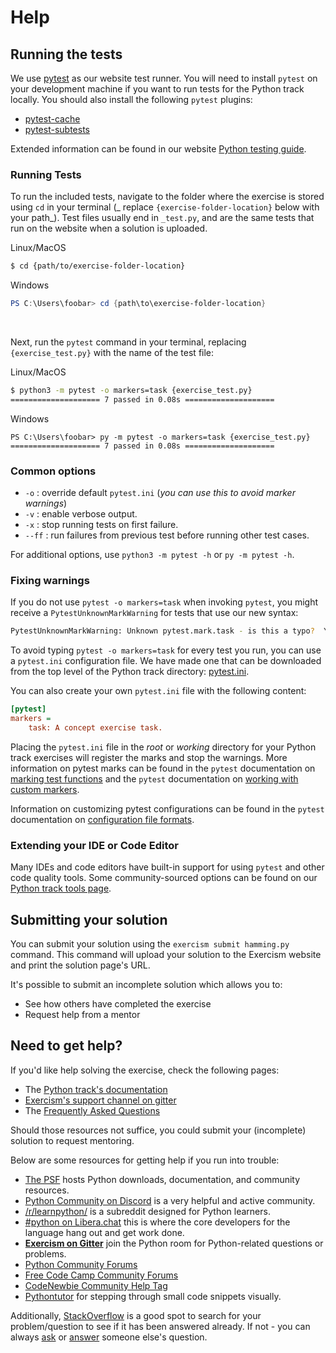 # Help

## Running the tests

We use [pytest][pytest: Getting Started Guide] as our website test runner.
You will need to install `pytest` on your development machine if you want to run tests for the Python track locally.
You should also install the following `pytest` plugins:

- [pytest-cache][pytest-cache]
- [pytest-subtests][pytest-subtests]

Extended information can be found in our website [Python testing guide][Python track tests page].

### Running Tests

To run the included tests, navigate to the folder where the exercise is stored using `cd` in your terminal (_
replace `{exercise-folder-location}` below with your path_).
Test files usually end in `_test.py`, and are the same tests that run on the website when a solution is uploaded.

Linux/MacOS

```bash
$ cd {path/to/exercise-folder-location}
```

Windows

```powershell
PS C:\Users\foobar> cd {path\to\exercise-folder-location}
```

<br>

Next, run the `pytest` command in your terminal, replacing `{exercise_test.py}` with the name of the test file:

Linux/MacOS

```bash
$ python3 -m pytest -o markers=task {exercise_test.py}
==================== 7 passed in 0.08s ====================
```

Windows

```pwowershell
PS C:\Users\foobar> py -m pytest -o markers=task {exercise_test.py}
==================== 7 passed in 0.08s ====================
```

### Common options

- `-o` : override default `pytest.ini` (_you can use this to avoid marker warnings_)
- `-v` : enable verbose output.
- `-x` : stop running tests on first failure.
- `--ff` : run failures from previous test before running other test cases.

For additional options, use `python3 -m pytest -h` or `py -m pytest -h`.

### Fixing warnings

If you do not use `pytest -o markers=task` when invoking `pytest`, you might receive a `PytestUnknownMarkWarning` for
tests that use our new syntax:

```bash
PytestUnknownMarkWarning: Unknown pytest.mark.task - is this a typo?  You can register custom marks to avoid this warning - for details, see https://docs.pytest.org/en/stable/mark.html
```

To avoid typing `pytest -o markers=task` for every test you run, you can use a `pytest.ini` configuration file.
We have made one that can be downloaded from the top level of the Python track directory: [pytest.ini][pytest.ini].

You can also create your own `pytest.ini` file with the following content:

```ini
[pytest]
markers =
    task: A concept exercise task.
```

Placing the `pytest.ini` file in the _root_ or _working_ directory for your Python track exercises will register the
marks and stop the warnings.
More information on pytest marks can be found in the `pytest` documentation
on [marking test functions][pytest: marking test functions with attributes] and the `pytest` documentation
on [working with custom markers][pytest: working with custom markers].

Information on customizing pytest configurations can be found in the `pytest` documentation
on [configuration file formats][pytest: configuration file formats].

### Extending your IDE or Code Editor

Many IDEs and code editors have built-in support for using `pytest` and other code quality tools.
Some community-sourced options can be found on our [Python track tools page][Python track tools page].

[Pytest: Getting Started Guide]: https://docs.pytest.org/en/latest/getting-started.html

[Python track tools page]: https://exercism.org/docs/tracks/python/tools

[Python track tests page]: https://exercism.org/docs/tracks/python/tests

[pytest-cache]:http://pythonhosted.org/pytest-cache/

[pytest-subtests]:https://github.com/pytest-dev/pytest-subtests

[pytest.ini]: https://github.com/exercism/python/blob/main/pytest.ini

[pytest: configuration file formats]: https://docs.pytest.org/en/6.2.x/customize.html#configuration-file-formats

[pytest: marking test functions with attributes]: https://docs.pytest.org/en/6.2.x/mark.html#raising-errors-on-unknown-marks

[pytest: working with custom markers]: https://docs.pytest.org/en/6.2.x/example/markers.html#working-with-custom-markers

## Submitting your solution

You can submit your solution using the `exercism submit hamming.py` command.
This command will upload your solution to the Exercism website and print the solution page's URL.

It's possible to submit an incomplete solution which allows you to:

- See how others have completed the exercise
- Request help from a mentor

## Need to get help?

If you'd like help solving the exercise, check the following pages:

- The [Python track's documentation](https://exercism.org/docs/tracks/python)
- [Exercism's support channel on gitter](https://gitter.im/exercism/support)
- The [Frequently Asked Questions](https://exercism.org/docs/using/faqs)

Should those resources not suffice, you could submit your (incomplete) solution to request mentoring.

Below are some resources for getting help if you run into trouble:

- [The PSF](https://www.python.org) hosts Python downloads, documentation, and community resources.
- [Python Community on Discord](https://pythondiscord.com/) is a very helpful and active community.
- [/r/learnpython/](https://www.reddit.com/r/learnpython/) is a subreddit designed for Python learners.
- [#python on Libera.chat](https://www.python.org/community/irc/) this is where the core developers for the language
  hang out and get work done.
- [**Exercism on Gitter**](https://gitter.im/exercism/home) join the Python room for Python-related questions or
  problems.
- [Python Community Forums](https://discuss.python.org/)
- [Free Code Camp Community Forums](https://forum.freecodecamp.org/)
- [CodeNewbie Community Help Tag](https://community.codenewbie.org/t/help)
- [Pythontutor](http://pythontutor.com/) for stepping through small code snippets visually.

Additionally, [StackOverflow](http://stackoverflow.com/questions/tagged/python) is a good spot to search for your
problem/question to see if it has been answered already.
If not - you can always [ask](https://stackoverflow.com/help/how-to-ask)
or [answer](https://stackoverflow.com/help/how-to-answer) someone else's question.